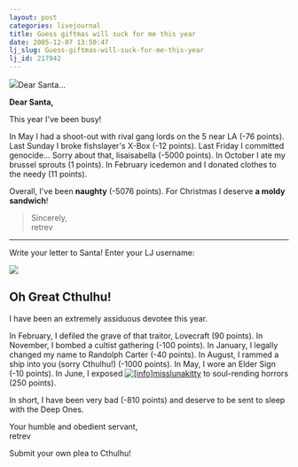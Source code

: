 ```yaml
---
layout: post
categories: livejournal
title: Guess giftmas will suck for me this year
date: 2005-12-07 13:50:47
lj_slug: Guess-giftmas-will-suck-for-me-this-year
lj_id: 217942
---
```

![](http://triggur.org/dearsanta/santa.gif)Dear Santa...  



**Dear Santa,**  



This year I've been busy!  



In May I had a shoot-out with rival gang lords on the 5 near LA (-76 points). Last Sunday I broke fishslayer's X-Box (-12 points). Last Friday I committed genocide... Sorry about that, lisaisabella (-5000 points). In October I ate my brussel sprouts (1 points). In February icedemon and I donated clothes to the needy (11 points).   



Overall, I've been **naughty** (-5076 points). For Christmas I deserve **a moldy sandwich**!



> Sincerely,  
> retrev  



---  



Write your letter to Santa! Enter your LJ username:



![](http://cthulhu.alfedenzia.com/images/Cthulhu-colour.gif)



## Oh Great Cthulhu!



I have been an extremely assiduous devotee this year.



In February, I defiled the grave of that traitor, Lovecraft (90 points). In November, I bombed a cultist gathering (-100 points). In January, I legally changed my name to Randolph Carter (-40 points). In August, I rammed a ship into you (sorry Cthulhu!) (-1000 points). In May, I wore an Elder Sign (-10 points). In June, I exposed [![\[info\]](http://stat.livejournal.com/img/userinfo.gif)](http://livejournal.com/userinfo.bml?user=misslunakitty)[misslunakitty](http://livejournal.com/~misslunakitty) to soul-rending horrors (250 points). 



In short, I have been very bad (-810 points) and deserve to be sent to sleep with the Deep Ones.



Your humble and obedient servant,   
retrev



Submit your own plea to Cthulhu!
